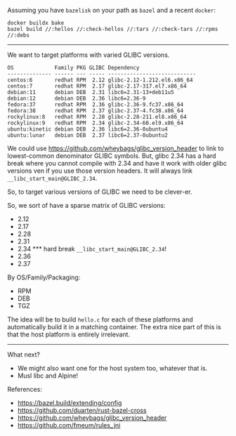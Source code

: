Assuming you have `bazelisk` on your path as `bazel` and a recent `docker`:

    docker buildx bake
    bazel build //:hellos //:check-hellos //:tars //:check-tars //:rpms //:debs

---

We want to target platforms with varied GLIBC versions.

    OS             Family PKG GLIBC Dependency                  
    -------------- ------ --- ----- ----------------------------
    centos:6       redhat RPM  2.12 glibc-2.12-1.212.el6.x86_64 
    centos:7       redhat RPM  2.17 glibc-2.17-317.el7.x86_64   
    debian:11      debian DEB  2.31 libc6=2.31-13+deb11u5       
    debian:12      debian DEB  2.36 libc6=2.36-9                
    fedora:37      redhat RPM  2.36 glibc-2.36-9.fc37.x86_64    
    fedora:38      redhat RPM  2.37 glibc-2.37-4.fc38.x86_64    
    rockylinux:8   redhat RPM  2.28 glibc-2.28-211.el8.x86_64   
    rockylinux:9   redhat RPM  2.34 glibc-2.34-60.el9.x86_64    
    ubuntu:kinetic debian DEB  2.36 libc6=2.36-0ubuntu4         
    ubuntu:lunar   debian DEB  2.37 libc6=2.37-0ubuntu2         

We could use https://github.com/wheybags/glibc_version_header
to link to lowest-common denominator GLIBC symbols. But, glibc 2.34 has a 
hard break where you cannot compile with 2.34 and have it work with older 
glibc versions ven if you use those version headers. It will always
link `__libc_start_main@GLIBC_2.34`.

So, to target various versions of GLIBC we need to be clever-er.

So, we sort of have a sparse matrix of GLIBC versions:

- 2.12
- 2.17
- 2.28
- 2.31
- 2.34 *** hard break `__libc_start_main@GLIBC_2.34`!
- 2.36
- 2.37

By OS/Family/Packaging:

- RPM
- DEB
- TGZ

The idea will be to build `hello.c` for each of these platforms and 
automatically build it in a matching container. The extra nice part of this 
is that the host platform is entirely irrelevant. 

---

What next?

- We might also want one for the host system too, whatever that is.
- Musl libc and Alpine!

References:

- https://bazel.build/extending/config
- https://github.com/duarten/rust-bazel-cross
- https://github.com/wheybags/glibc_version_header
- https://github.com/fmeum/rules_jni

